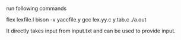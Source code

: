
run following commands 


flex lexfile.l
bison -v yaccfile.y
gcc lex.yy.c y.tab.c
./a.out


It directly takes input from input.txt and can be used to provide input.



